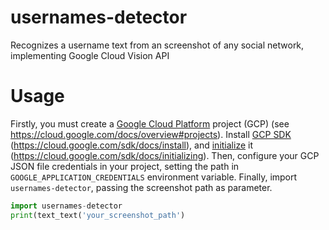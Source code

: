# usernames-detector

Recognizes a username text from an screenshot of any social network, implementing Google Cloud Vision API

# Usage

Firstly, you must create a [Google Cloud Platform](https://cloud.google.com/docs/overview#projects) project (GCP) (see https://cloud.google.com/docs/overview#projects). Install [GCP SDK](https://cloud.google.com/sdk/docs/install) (https://cloud.google.com/sdk/docs/install), and [initialize](https://cloud.google.com/sdk/docs/initializing) it (https://cloud.google.com/sdk/docs/initializing).
Then, configure your GCP JSON file credentials in your project, setting the path in `GOOGLE_APPLICATION_CREDENTIALS` environment variable.
Finally, import `usernames-detector`, passing the screenshot path as parameter.

```python
import usernames-detector
print(text_text('your_screenshot_path')
```
